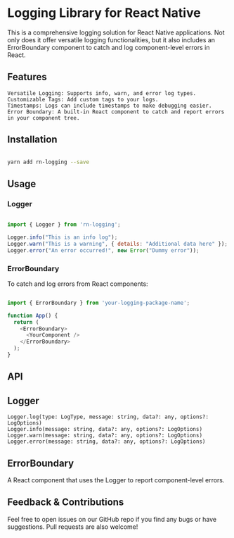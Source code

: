 # Logging Library for React Native

This is a comprehensive logging solution for React Native applications. Not only does it offer versatile logging functionalities, but it also includes an ErrorBoundary component to catch and log component-level errors in React.

## Features

    Versatile Logging: Supports info, warn, and error log types.
    Customizable Tags: Add custom tags to your logs.
    Timestamps: Logs can include timestamps to make debugging easier.
    Error Boundary: A built-in React component to catch and report errors in your component tree.

## Installation

```bash

yarn add rn-logging --save

```

## Usage


### Logger

```javascript

import { Logger } from 'rn-logging';

Logger.info("This is an info log");
Logger.warn("This is a warning", { details: "Additional data here" });
Logger.error("An error occurred!", new Error("Dummy error"));

```

### ErrorBoundary

To catch and log errors from React components:

```javascript

import { ErrorBoundary } from 'your-logging-package-name';

function App() {
  return (
    <ErrorBoundary>
      <YourComponent />
    </ErrorBoundary>
  );
}
```


## API

## Logger

    Logger.log(type: LogType, message: string, data?: any, options?: LogOptions)
    Logger.info(message: string, data?: any, options?: LogOptions)
    Logger.warn(message: string, data?: any, options?: LogOptions)
    Logger.error(message: string, data?: any, options?: LogOptions)

## ErrorBoundary

A React component that uses the Logger to report component-level errors.


## Feedback & Contributions

Feel free to open issues on our GitHub repo if you find any bugs or have suggestions. Pull requests are also welcome!